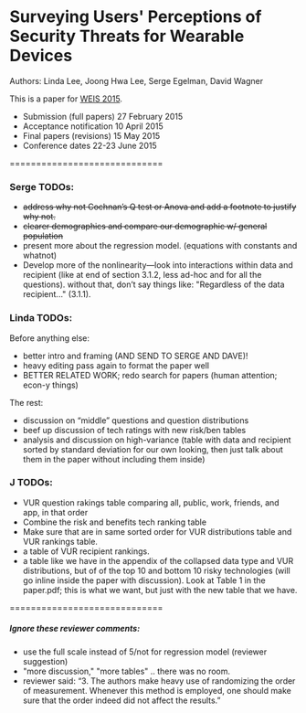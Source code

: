 # Surveying Users' Perceptions of Security Threats for Wearable Devices
Authors: Linda Lee, Joong Hwa Lee, Serge Egelman, David Wagner

This is a paper for [WEIS 2015](http://weis2015.econinfosec.org/).
* Submission (full papers)	27 February 2015
* Acceptance notification	10 April 2015
* Final papers (revisions)	15 May 2015
* Conference dates	22-23 June 2015

=============================

### Serge TODOs: 
* ~~address why not Cochnan’s Q test or Anova and add a footnote to justify why not.~~ 
* ~~clearer demographics and compare our demographic w/ general population~~
* present more about the regression model. (equations with constants and whatnot) 
* Develop more of the nonlinearity—look into interactions within data and recipient (like at end of section 3.1.2, less ad-hoc and for all the questions).  without that, don’t say things like: "Regardless of the data recipient..." (3.1.1).

### Linda TODOs:

Before anything else:
* better intro and framing (AND SEND TO SERGE AND DAVE)! 
* heavy editing pass again to format the paper well
* BETTER RELATED WORK; redo search for papers (human attention; econ-y things)

The rest:
* discussion on “middle” questions and question distributions
* beef up discussion of tech ratings with new risk/ben tables
* analysis and discussion on high-variance (table with data and recipient sorted by standard deviation for our own looking, then just talk about them in the paper without including them inside)

### J TODOs: 
* VUR question rakings table comparing all, public, work, friends, and app, in that order
* Combine the risk and benefits tech ranking table 
* Make sure that are in same sorted order for VUR distributions table and VUR rankings table.
* a table of VUR recipient rankings. 
* a table like we have in the appendix of the collapsed data type and VUR distributions, but of of the top 10 and bottom 10 risky technologies  (will go inline inside the paper with discussion). Look at Table 1 in the paper.pdf; this is what we want, but just with the new table that we have. 

=============================

##### Ignore these reviewer comments: 
* use the full scale instead of 5/not for regression model (reviewer suggestion)
* "more discussion," "more tables" .. there was no room.
* reviewer said: “3. The authors make heavy use of randomizing the order of measurement. Whenever this method is employed, one should make sure that the order indeed did not affect the results.”




